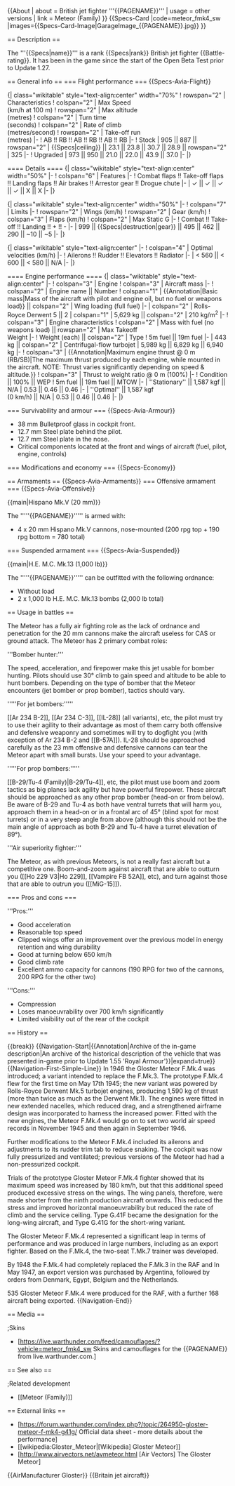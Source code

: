 {{About
| about = British jet fighter '''{{PAGENAME}}'''
| usage = other versions
| link = Meteor (Family)
}}
{{Specs-Card
|code=meteor_fmk4_sw
|images={{Specs-Card-Image|GarageImage_{{PAGENAME}}.jpg}}
}}

== Description ==
<!-- ''In the description, the first part should be about the history of and the creation and combat usage of the aircraft, as well as its key features. In the second part, tell the reader about the aircraft in the game. Insert a screenshot of the vehicle, so that if the novice player does not remember the vehicle by name, he will immediately understand what kind of vehicle the article is talking about.'' -->
The '''{{Specs|name}}''' is a rank {{Specs|rank}} British jet fighter {{Battle-rating}}. It has been in the game since the start of the Open Beta Test prior to Update 1.27.

== General info ==
=== Flight performance ===
{{Specs-Avia-Flight}}
<!-- ''Describe how the aircraft behaves in the air. Speed, manoeuvrability, acceleration and allowable loads - these are the most important characteristics of the vehicle.'' -->

{| class="wikitable" style="text-align:center" width="70%"
! rowspan="2" | Characteristics
! colspan="2" | Max Speed<br>(km/h at 100 m)
! rowspan="2" | Max altitude<br>(metres)
! colspan="2" | Turn time<br>(seconds)
! colspan="2" | Rate of climb<br>(metres/second)
! rowspan="2" | Take-off run<br>(metres)
|-
! AB !! RB !! AB !! RB !! AB !! RB
|-
! Stock
| 905 || 887 || rowspan="2" | {{Specs|ceiling}} || 23.1 || 23.8 || 30.7 || 28.9 || rowspan="2" | 325
|-
! Upgraded
| 973 || 950 || 21.0 || 22.0 || 43.9 || 37.0
|-
|}

==== Details ====
{| class="wikitable" style="text-align:center" width="50%"
|-
! colspan="6" | Features
|-
! Combat flaps !! Take-off flaps !! Landing flaps !! Air brakes !! Arrestor gear !! Drogue chute
|-
| ✓ || ✓ || ✓ || ✓ || X || X     <!-- ✓ -->
|-
|}

{| class="wikitable" style="text-align:center" width="50%"
|-
! colspan="7" | Limits
|-
! rowspan="2" | Wings (km/h)
! rowspan="2" | Gear (km/h)
! colspan="3" | Flaps (km/h)
! colspan="2" | Max Static G
|-
! Combat !! Take-off !! Landing !! + !! -
|-
| 999 <!-- {{Specs|destruction|body}} --> || {{Specs|destruction|gear}} || 495 || 462 || 290 || ~10 || ~5
|-
|}

{| class="wikitable" style="text-align:center"
|-
! colspan="4" | Optimal velocities (km/h)
|-
! Ailerons !! Rudder !! Elevators !! Radiator
|-
| < 560 || < 600 || < 580 || N/A
|-
|}

==== Engine performance ====
{| class="wikitable" style="text-align:center"
|-
! colspan="3" | Engine
! colspan="3" | Aircraft mass
|-
! colspan="2" | Engine name || Number
! colspan="1" | {{Annotation|Basic mass|Mass of the aircraft with pilot and engine oil, but no fuel or weapons load}} || colspan="2" | Wing loading (full fuel)
|-
| colspan="2" | Rolls-Royce Derwent 5 || 2
| colspan="1" | 5,629 kg || colspan="2" | 210 kg/m<sup>2</sup>
|-
! colspan="3" | Engine characteristics
! colspan="2" | Mass with fuel (no weapons load) || rowspan="2" | Max Takeoff<br>Weight
|-
! Weight (each) || colspan="2" | Type
! 5m fuel || 19m fuel
|-
| 443 kg || colspan="2" | Centrifugal-flow turbojet
| 5,989 kg || 6,829 kg || 6,940 kg
|-
! colspan="3" | {{Annotation|Maximum engine thrust @ 0 m (RB/SB)|The maximum thrust produced by each engine, while mounted in the aircraft. NOTE: Thrust varies significantly depending on speed & altitude.}}
! colspan="3" | Thrust to weight ratio @ 0 m (100%)
|-
! Condition || 100% || WEP
! 5m fuel || 19m fuel || MTOW
|-
| ''Stationary'' || 1,587 kgf || N/A
| 0.53 || 0.46 || 0.46
|-
| ''Optimal'' || 1,587 kgf<br>(0 km/h) || N/A
| 0.53 || 0.46 || 0.46
|-
|}

=== Survivability and armour ===
{{Specs-Avia-Armour}}
<!-- ''Examine the survivability of the aircraft. Note how vulnerable the structure is and how secure the pilot is, whether the fuel tanks are armoured, etc. Describe the armour, if there is any, and also mention the vulnerability of other critical aircraft systems.'' -->

* 38 mm Bulletproof glass in cockpit front.
* 12.7 mm Steel plate behind the pilot.
* 12.7 mm Steel plate in the nose.
* Critical components located at the front and wings of aircraft (fuel, pilot, engine, controls)

=== Modifications and economy ===
{{Specs-Economy}}

== Armaments ==
{{Specs-Avia-Armaments}}
=== Offensive armament ===
{{Specs-Avia-Offensive}}
<!-- ''Describe the offensive armament of the aircraft, if any. Describe how effective the cannons and machine guns are in a battle, and also what belts or drums are better to use. If there is no offensive weaponry, delete this subsection.'' -->
{{main|Hispano Mk.V (20 mm)}}

The '''''{{PAGENAME}}''''' is armed with:

* 4 x 20 mm Hispano Mk.V cannons, nose-mounted (200 rpg top + 190 rpg bottom = 780 total)

=== Suspended armament ===
{{Specs-Avia-Suspended}}
<!-- ''Describe the aircraft's suspended armament: additional cannons under the wings, bombs, rockets and torpedoes. This section is especially important for bombers and attackers. If there is no suspended weaponry remove this subsection.'' -->
{{main|H.E. M.C. Mk.13 (1,000 lb)}}

The '''''{{PAGENAME}}''''' can be outfitted with the following ordnance:

* Without load
* 2 x 1,000 lb H.E. M.C. Mk.13 bombs (2,000 lb total)

== Usage in battles ==
<!-- ''Describe the tactics of playing in the aircraft, the features of using aircraft in a team and advice on tactics. Refrain from creating a "guide" - do not impose a single point of view, but instead, give the reader food for thought. Examine the most dangerous enemies and give recommendations on fighting them. If necessary, note the specifics of the game in different modes (AB, RB, SB).'' -->

The Meteor has a fully air fighting role as the lack of ordnance and penetration for the 20 mm cannons make the aircraft useless for CAS or ground attack. The Meteor has 2 primary combat roles:

'''Bomber hunter:'''

The speed, acceleration, and firepower make this jet usable for bomber hunting. Pilots should use 30° climb to gain speed and altitude to be able to hunt bombers. Depending on the type of bomber that the Meteor encounters (jet bomber or prop bomber), tactics should vary.

'''''For jet bombers:'''''

[[Ar 234 B-2]], [[Ar 234 C-3]], [[IL-28]] (all variants), etc, the pilot must try to use their agility to their advantage as most of them carry both offensive and defensive weaponry and sometimes will try to dogfight you (with exception of Ar 234 B-2 and [[B-57A]]). IL-28 should be approached carefully as the 23 mm offensive and defensive cannons can tear the Meteor apart with small bursts. Use your speed to your advantage.

'''''For prop bombers:'''''

[[B-29/Tu-4 (Family)|B-29/Tu-4]], etc, the pilot must use boom and zoom tactics as big planes lack agility but have powerful firepower. These aircraft should be approached as any other prop bomber (head-on or from below). Be aware of B-29 and Tu-4 as both have ventral turrets that will harm you, approach them in a head-on or in a frontal arc of 45° (blind spot for most turrets) or in a very steep angle from above (although this should not be the main angle of approach as both B-29 and Tu-4 have a turret elevation of 89°).

'''Air superiority fighter:'''

The Meteor, as with previous Meteors, is not a really fast aircraft but a competitive one. Boom-and-zoom against aircraft that are able to outturn you ([[Ho 229 V3|Ho 229]], [[Vampire FB 52A]], etc), and turn against those that are able to outrun you ([[MiG-15]]).

=== Pros and cons ===
<!-- ''Summarise and briefly evaluate the vehicle in terms of its characteristics and combat effectiveness. Mark its pros and cons in the bulleted list. Try not to use more than 6 points for each of the characteristics. Avoid using categorical definitions such as "bad", "good" and the like - use substitutions with softer forms such as "inadequate" and "effective".'' -->

'''Pros:'''

* Good acceleration
* Reasonable top speed
* Clipped wings offer an improvement over the previous model in energy retention and wing durability
* Good at turning below 650 km/h
* Good climb rate
* Excellent ammo capacity for cannons (190 RPG for two of the cannons, 200 RPG for the other two)

'''Cons:'''

* Compression
* Loses manoeuvrability over 700 km/h significantly
* Limited visibility out of the rear of the cockpit

== History ==
<!-- ''Describe the history of the creation and combat usage of the aircraft in more detail than in the introduction. If the historical reference turns out to be too long, take it to a separate article, taking a link to the article about the vehicle and adding a block "/History" (example: <nowiki>https://wiki.warthunder.com/(Vehicle-name)/History</nowiki>) and add a link to it here using the <code>main</code> template. Be sure to reference text and sources by using <code><nowiki><ref></ref></nowiki></code>, as well as adding them at the end of the article with <code><nowiki><references /></nowiki></code>. This section may also include the vehicle's dev blog entry (if applicable) and the in-game encyclopedia description (under <code><nowiki>=== In-game description ===</nowiki></code>, also if applicable).'' -->

{{break}}
{{Navigation-Start|{{Annotation|Archive of the in-game description|An archive of the historical description of the vehicle that was presented in-game prior to Update 1.55 'Royal Armour'}}|expand=true}}
{{Navigation-First-Simple-Line}}
In 1946 the Gloster Meteor F.Mk.4 was introduced; a variant intended to replace the F.Mk.3. The prototype F.Mk.4 flew for the first time on May 17th 1945; the new variant was powered by Rolls-Royce Derwent Mk.5 turbojet engines, producing 1,590 kg of thrust (more than twice as much as the Derwent Mk.1). The engines were fitted in new extended nacelles, which reduced drag, and a strengthened airframe design was incorporated to harness the increased power. Fitted with the new engines, the Meteor F.Mk.4 would go on to set two world air speed records in November 1945 and then again in September 1946.

Further modifications to the Meteor F.Mk.4 included its ailerons and adjustments to its rudder trim tab to reduce snaking. The cockpit was now fully pressurized and ventilated; previous versions of the Meteor had had a non-pressurized cockpit.

Trials of the prototype Gloster Meteor F.Mk.4 fighter showed that its maximum speed was increased by 180 km/h, but that this additional speed produced excessive stress on the wings. The wing panels, therefore, were made shorter from the ninth production aircraft onwards. This reduced the stress and improved horizontal manoeuvrability but reduced the rate of climb and the service ceiling. Type G.41F became the designation for the long-wing aircraft, and Type G.41G for the short-wing variant.

The Gloster Meteor F.Mk.4 represented a significant leap in terms of performance and was produced in large numbers, including as an export fighter. Based on the F.Mk.4, the two-seat T.Mk.7 trainer was developed.

By 1948 the F.Mk.4 had completely replaced the F.Mk.3 in the RAF and In May 1947, an export version was purchased by Argentina, followed by orders from Denmark, Egypt, Belgium and the Netherlands.

535 Gloster Meteor F.Mk.4 were produced for the RAF, with a further 168 aircraft being exported.
{{Navigation-End}}

== Media ==
<!-- ''Excellent additions to the article would be video guides, screenshots from the game, and photos.'' -->

;Skins

* [https://live.warthunder.com/feed/camouflages/?vehicle=meteor_fmk4_sw Skins and camouflages for the {{PAGENAME}} from live.warthunder.com.]

== See also ==
<!-- ''Links to the articles on the War Thunder Wiki that you think will be useful for the reader, for example:''
* ''reference to the series of the aircraft;''
* ''links to approximate analogues of other nations and research trees.'' -->

;Related development

* [[Meteor (Family)]]

== External links ==
<!-- ''Paste links to sources and external resources, such as:''
* ''topic on the official game forum;''
* ''other literature.'' -->

* [https://forum.warthunder.com/index.php?/topic/264950-gloster-meteor-f-mk4-g41g/ Official data sheet - more details about the performance]
* [[wikipedia:Gloster_Meteor|[Wikipedia] Gloster Meteor]]
* [http://www.airvectors.net/avmeteor.html <nowiki>[Air Vectors]</nowiki> The Gloster Meteor]

{{AirManufacturer Gloster}}
{{Britain jet aircraft}}